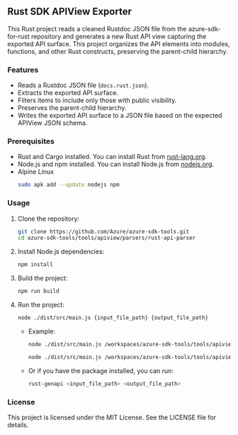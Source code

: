 ## Rust SDK APIView Exporter

This Rust project reads a cleaned Rustdoc JSON file from the azure-sdk-for-rust repository and generates a new Rust API view capturing the exported API surface. This project organizes the API elements into modules, functions, and other Rust constructs, preserving the parent-child hierarchy.

### Features
- Reads a Rustdoc JSON file (`docs.rust.json`).
- Extracts the exported API surface.
- Filters items to include only those with public visibility.
- Preserves the parent-child hierarchy.
- Writes the exported API surface to a JSON file based on the expected APIView JSON schema.

### Prerequisites
- Rust and Cargo installed. You can install Rust from [rust-lang.org](https://www.rust-lang.org/).
- Node.js and npm installed. You can install Node.js from [nodejs.org](https://nodejs.org/).
- Alpine Linux
    ```sh
    sudo apk add --update nodejs npm
    ```

### Usage
1. Clone the repository:
    ```sh
    git clone https://github.com/Azure/azure-sdk-tools.git
    cd azure-sdk-tools/tools/apiview/parsers/rust-api-parser
    ```

2. Install Node.js dependencies:
    ```sh
    npm install
    ```

3. Build the project:
    ```sh
    npm run build
    ```

4. Run the project:
    ```sh
    node ./dist/src/main.js {input_file_path} {output_file_path}
    ```
    - Example: 
      ```sh
      node ./dist/src/main.js /workspaces/azure-sdk-tools/tools/apiview/parsers/rust-api-parser/inputs/azure_core.rust.json /workspaces/azure-sdk-tools/tools/apiview/parsers/rust-api-parser/outputs/azure_core.json

      node ./dist/src/main.js /workspaces/azure-sdk-tools/tools/apiview/parsers/rust-api-parser/inputs/azure_template.rust.json /workspaces/azure-sdk-tools/tools/apiview/parsers/rust-api-parser/outputs/azure_template.json
      ```
    - Or if you have the package installed, you can run:
      ```sh
      rust-genapi <input_file_path> <output_file_path>
      ```

### License
This project is licensed under the MIT License. See the LICENSE file for details.